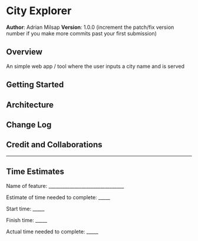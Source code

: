 # City Explorer

**Author**: Adrian Milsap
**Version**: 1.0.0 (increment the patch/fix version number if you make more commits past your first submission)

## Overview

An simple web app / tool where the user inputs a city name and is served 

## Getting Started
<!-- What are the steps that a user must take in order to build this app on their own machine and get it running? -->

## Architecture
<!-- Provide a detailed description of the application design. What technologies (languages, libraries, etc) you're using, and any other relevant design information. -->

## Change Log
<!-- Use this area to document the iterative changes made to your application as each feature is successfully implemented. Use time stamps. Here's an example:

01-01-2001 4:59pm - Application now has a fully-functional express server, with a GET route for the location resource. -->

## Credit and Collaborations
<!-- Give credit (and a link) to other people or resources that helped you build this application. -->

--- 

## Time Estimates

Name of feature: ________________________________

Estimate of time needed to complete: _____

Start time: _____

Finish time: _____

Actual time needed to complete: _____
